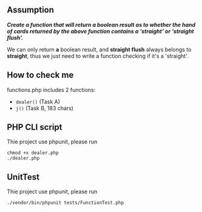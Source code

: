 ## Assumption
***Create a function that will return a boolean result as to whether the hand of cards returned by the above function contains a ‘straight’ or ‘straight flush’.***

We can only return **a** boolean result, and **straight flush** always belongs to **straight**, thus we just need to write a function checking if it's a 'straight'.

## How to check me
functions.php includes 2 functions:

* `dealer()` (Task A)
* `j()` (Task B, 183 chars)

## PHP CLI script
Thie project use phpunit, please run 
```
chmod +x dealer.php
./dealer.php
```



## UnitTest
Thie project use phpunit, please run 
```
./vendor/bin/phpunit tests/FunctionTest.php
```


